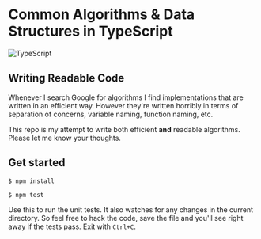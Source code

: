 # Common Algorithms & Data Structures in TypeScript

![TypeScript](https://badges.frapsoft.com/typescript/code/typescript.png?v=101)

## Writing Readable Code

Whenever I search Google for algorithms I find implementations that are written in an efficient way. However they're written horribly in terms of separation of concerns, variable naming, function naming, etc.

This repo is my attempt to write both efficient __and__ readable algorithms. Please let me know your thoughts.

## Get started
```
$ npm install
```
```
$ npm test
```

Use this to run the unit tests. It also watches for any changes in the current directory. So feel free to hack the code, save the file and you'll see right away if the tests pass. Exit with `Ctrl+C`.
